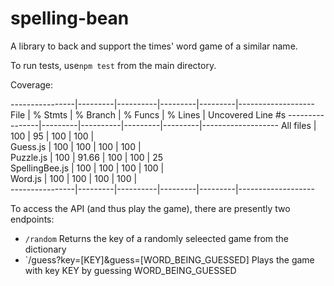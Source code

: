 # spelling-bean
A library to back and support the times' word game of a similar name.

To run tests, use`npm test` from the main directory.

Coverage:

----------------|---------|----------|---------|---------|-------------------
File            | % Stmts | % Branch | % Funcs | % Lines | Uncovered Line #s 
----------------|---------|----------|---------|---------|-------------------
All files       |     100 |       95 |     100 |     100 |                   
 Guess.js       |     100 |      100 |     100 |     100 |                   
 Puzzle.js      |     100 |    91.66 |     100 |     100 | 25                
 SpellingBee.js |     100 |      100 |     100 |     100 |                   
 Word.js        |     100 |      100 |     100 |     100 |                   
----------------|---------|----------|---------|---------|-------------------

To access the API (and thus play the game), there are presently two endpoints:

* `/random`        Returns the key of a randomly seleected game from the dictionary
* `/guess?key=[KEY]&guess=[WORD_BEING_GUESSED]   Plays the game with key KEY by guessing WORD_BEING_GUESSED